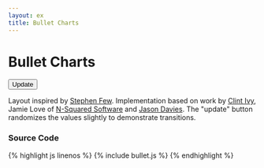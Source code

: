 ```yaml
---
layout: ex
title: Bullet Charts
---
```


# Bullet Charts

<div class="gallery" id="chart">
  <button class="first last" onclick="transition()">
    Update
  </button><p/>
</div>

<link type="text/css" rel="stylesheet" href="button.css"/>
<link type="text/css" rel="stylesheet" href="bullet.css"/>
<script type="text/javascript" src="../d3.chart.js?2.4.2"> </script>
<script type="text/javascript" src="bullet.js"> </script>

Layout inspired by [Stephen Few](http://www.perceptualedge.com/articles/misc/Bullet_Graph_Design_Spec.pdf).
Implementation based on work by [Clint Ivy](http://projects.instantcognition.com/protovis/bulletchart/),
Jamie Love of [N-Squared Software](http://www.nsquaredsoftware.com/) and
[Jason Davies](http://www.jasondavies.com/). The "update" button randomizes the values slightly to
demonstrate transitions.

### Source Code

{% highlight js linenos %}
{% include bullet.js %}
{% endhighlight %}
